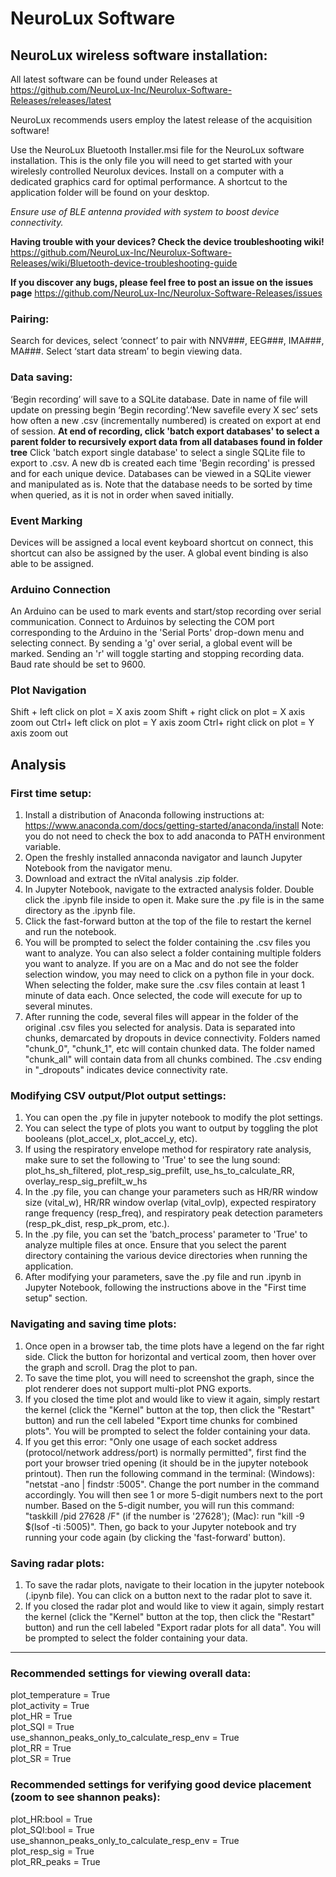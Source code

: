 # NeuroLux Software
## NeuroLux wireless software installation:
All latest software can be found under Releases at https://github.com/NeuroLux-Inc/Neurolux-Software-Releases/releases/latest

NeuroLux recommends users employ the latest release of the acquisition software!

Use the NeuroLux Bluetooth Installer.msi file for the NeuroLux software installation. This is the only file you will need to get started with your wirelesly controlled Neurolux devices. Install on a computer with a dedicated graphics card for optimal performance. A shortcut to the application folder will be found on your desktop.

*Ensure use of BLE antenna provided with system to boost device connectivity.*

**Having trouble with your devices? Check the device troubleshooting wiki!**
https://github.com/NeuroLux-Inc/Neurolux-Software-Releases/wiki/Bluetooth-device-troubleshooting-guide

**If you discover any bugs, please feel free to post an issue on the issues page** 
https://github.com/NeuroLux-Inc/Neurolux-Software-Releases/issues

### Pairing:
Search for devices, select ‘connect’ to pair with NNV###, EEG###, IMA###, MA###. Select ‘start data stream’ to begin viewing data.

### Data saving:
‘Begin recording’ will save to a SQLite database. Date in name of file will update on pressing begin ‘Begin recording’.‘New savefile every X sec’ sets how often a new .csv (incrementally numbered) is created on export at end of session. **At end of recording, click 'batch export databases' to select a parent folder to recursively export data from all databases found in folder tree** Click 'batch export single database' to select a single SQLite file to export to .csv. A new db is created each time 'Begin recording' is pressed and for each unique device. Databases can be viewed in a SQLite viewer and manipulated as is. Note that the database needs to be sorted by time when queried, as it is not in order when saved initially. 

### Event Marking
Devices will be assigned a local event keyboard shortcut on connect, this shortcut can also be assigned by the user. A global event binding is also able to be assigned.

### Arduino Connection
An Arduino can be used to mark events and start/stop recording over serial communication. Connect to Arduinos by selecting the COM port corresponding to the Arduino in the 'Serial Ports' drop-down menu and selecting connect. By sending a 'g' over serial, a global event will be marked. Sending an 'r' will toggle starting and stopping recording data. Baud rate should be set to 9600.

### Plot Navigation
Shift + left click on plot = X axis zoom
Shift + right click on plot = X axis zoom out
Ctrl+ left click on plot = Y axis zoom
Ctrl+ right click on plot = Y axis zoom out

## Analysis

### First time setup:
1. Install a distribution of Anaconda following instructions at: https://www.anaconda.com/docs/getting-started/anaconda/install
   Note: you do not need to check the box to add anaconda to PATH environment variable.
2. Open the freshly installed annaconda navigator and launch Jupyter Notebook from the navigator menu.
3. Download and extract the nVital analysis .zip folder.
4. In Jupyter Notebook, navigate to the extracted analysis folder. Double click the .ipynb file inside to open it. Make sure the .py file is in the same directory as the .ipynb file.
5. Click the fast-forward button at the top of the file to restart the kernel and run the notebook. 
6. You will be prompted to select the folder containing the .csv files you want to analyze. You can also select a folder containing multiple folders you want to analyze. If you are on a Mac and do not see the folder selection window, you may need to click on a python file in your dock. When selecting the folder, make sure the .csv files contain at least 1 minute of data each. Once selected, the code will execute for up to several minutes.
7. After running the code, several files will appear in the folder of the original .csv files you selected for analysis. Data is separated into chunks, demarcated by dropouts in device connectivity. Folders named "chunk_0", "chunk_1", etc will contain chunked data. The folder named "chunk_all" will contain data from all chunks combined. The .csv ending in "_dropouts" indicates device connectivity rate. 

### Modifying CSV output/Plot output settings:
1. You can open the .py file in jupyter notebook to modify the plot settings.
2. You can select the type of plots you want to output by toggling the plot booleans (plot_accel_x, plot_accel_y, etc).
3. If using the respiratory envelope method for respiratory rate analysis, make sure to set the following to 'True' to see the lung sound: plot_hs_sh_filtered, plot_resp_sig_prefilt, use_hs_to_calculate_RR, overlay_resp_sig_prefilt_w_hs
4. In the .py file, you can change your parameters such as HR/RR window size (vital_w), HR/RR window overlap (vital_ovlp), expected respiratory range frequency (resp_freq), and respiratory peak detection parameters (resp_pk_dist, resp_pk_prom, etc.).
5. In the .py file, you can set the 'batch_process' parameter to 'True' to analyze multiple files at once. Ensure that you select the parent directory containing the various device directories when running the application.
6. After modifying your parameters, save the .py file and run .ipynb in Jupyter Notebook, following the instructions above in the "First time setup" section.

### Navigating and saving time plots:
1. Once open in a browser tab, the time plots have a legend on the far right side. Click the button for horizontal and vertical zoom, then hover over the graph and scroll. Drag the plot to pan. 
2. To save the time plot, you will need to screenshot the graph, since the plot renderer does not support multi-plot PNG exports. 
3. If you closed the time plot and would like to view it again, simply restart the kernel (click the "Kernel" button at the top, then click the "Restart" button) and run the cell labeled "Export time chunks for combined plots". You will be prompted to select the folder containing your data. 
4. If you get this error: "Only one usage of each socket address (protocol/network address/port) is normally permitted", first find the port your browser tried opening (it should be in the jupyter notebook printout). Then run the following command in the terminal: (Windows): "netstat -ano | findstr :5005". Change the port number in the command accordingly. You will then see 1 or more 5-digit numbers next to the port number. Based on the 5-digit number, you will run this command: "taskkill /pid 27628 /F" (if the number is '27628'); (Mac): run "kill -9 $(lsof -ti :5005)". Then, go back to your Jupyter notebook and try running your code again (by clicking the 'fast-forward' button). 

### Saving radar plots:
1. To save the radar plots, navigate to their location in the jupyter notebook (.ipynb file). You can click on a button next to the radar plot to save it. 
2. If you closed the radar plot and would like to view it again, simply restart the kernel (click the "Kernel" button at the top, then click the "Restart" button) and run the cell labeled "Export radar plots for all data". You will be prompted to select the folder containing your data. 

-------------------------------------------------------------------------------------------------

### Recommended settings for viewing overall data:
plot_temperature = True\
plot_activity = True\
plot_HR = True\
plot_SQI = True\
use_shannon_peaks_only_to_calculate_resp_env = True\
plot_RR = True\
plot_SR = True

### Recommended settings for verifying good device placement (zoom to see shannon peaks):
plot_HR:bool = True\
plot_SQI:bool = True\
use_shannon_peaks_only_to_calculate_resp_env = True\
plot_resp_sig = True\
plot_RR_peaks = True
